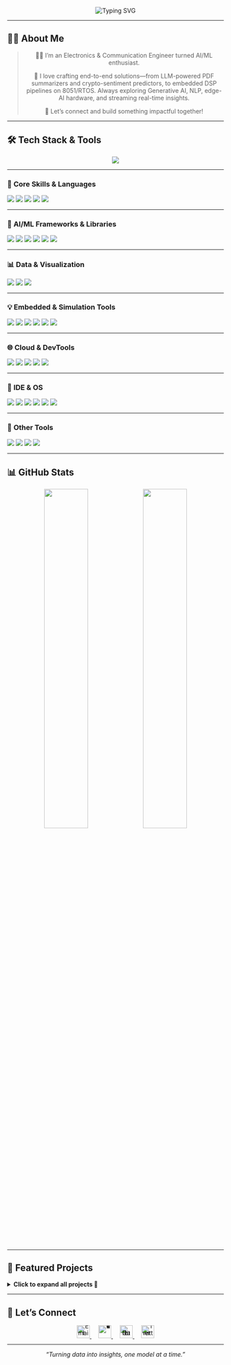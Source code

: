 <!-- Banner -->
<p align="center">
  <img 
    src="https://readme-typing-svg.herokuapp.com?font=Fira+Code&weight=700&size=25&pause=1000&color=F97316&center=true&vCenter=true&width=1000&lines=Hi+%F0%9F%91%8B%2C+I'm+Hitesh+Bhatnagar;Electronics+%26+Communication+Engineer+%7C+B.Tech+@+VIT+Vellore;Building+Next-Gen+ML%2FDL+%2B+Edge-AI+Solutions;Machine+Learning%2C+Deep+Learning%2C+LLMs%2C+NLP%2C+Signal+Processing;Building+Real-Time+Intelligent+Systems+%F0%9F%9A%80;Open+to+Collaborations+%7C+Let's+Build+Together+%F0%9F%92%BB" 
    alt="Typing SVG"
  />
</p>





---

## 👨‍💻 About Me


<div align="center">
  <blockquote>
  <p>👨‍💻 I’m an Electronics &amp; Communication Engineer turned AI/ML enthusiast.   
  <p>🚀 I love crafting end-to-end solutions—from LLM-powered PDF summarizers and  
  crypto-sentiment predictors, to embedded DSP pipelines on 8051/RTOS.  
  Always exploring Generative AI, NLP, edge-AI hardware, and streaming real-time insights.</p>
  <p>🤝 Let’s connect and build something impactful together!</p>
  </blockquote>
</div>



---

## 🛠️ Tech Stack & Tools



<p align="center">
  <img src="https://skillicons.dev/icons?i=py,java,r,c,cpp,HDL,matlab,tensorflow,pytorch,keras,scikit-learn,opencv,dart,flutter,git,github,mysql,postgres,linux,vscode,bash,arduino,latex,aws&perline=10" />
</p>

---

### 🧠 **Core Skills & Languages**
<p>
  <img src="https://img.shields.io/badge/Python-3670A0?style=for-the-badge&logo=python&logoColor=white"/>
  <img src="https://img.shields.io/badge/C++-00599C?style=for-the-badge&logo=c%2B%2B&logoColor=white"/>
  <img src="https://img.shields.io/badge/Java-ED8B00?style=for-the-badge&logo=java&logoColor=white"/>
  <img src="https://img.shields.io/badge/Embedded C-blue?style=for-the-badge"/>
  <img src="https://img.shields.io/badge/Verilog-gray?style=for-the-badge"/>
</p>

---

### 🤖 **AI/ML Frameworks & Libraries**
<p>
  <img src="https://img.shields.io/badge/TensorFlow-FF6F00?style=for-the-badge&logo=tensorflow&logoColor=white"/>
  <img src="https://img.shields.io/badge/PyTorch-EE4C2C?style=for-the-badge&logo=pytorch&logoColor=white"/>
  <img src="https://img.shields.io/badge/Keras-D00000?style=for-the-badge&logo=keras&logoColor=white"/>
  <img src="https://img.shields.io/badge/Scikit--Learn-F7931E?style=for-the-badge&logo=scikit-learn&logoColor=white"/>
  <img src="https://img.shields.io/badge/NumPy-013243?style=for-the-badge&logo=numpy&logoColor=white"/>
  <img src="https://img.shields.io/badge/Pandas-150458?style=for-the-badge&logo=pandas&logoColor=white"/>
</p>

---

### 📊 **Data & Visualization**
<p>
  <img src="https://img.shields.io/badge/Matplotlib-20232A?style=for-the-badge&logo=plotly&logoColor=white"/>
  <img src="https://img.shields.io/badge/Seaborn-blue?style=for-the-badge"/>
  <img src="https://img.shields.io/badge/TensorFlow Lite-orange?style=for-the-badge"/>
</p>

---

### 💡 **Embedded & Simulation Tools**
<p>
  <img src="https://img.shields.io/badge/Proteus-blue?style=for-the-badge"/>
  <img src="https://img.shields.io/badge/ModelSim-darkblue?style=for-the-badge"/>
  <img src="https://img.shields.io/badge/MultiSim-purple?style=for-the-badge"/>
  <img src="https://img.shields.io/badge/Keil uVision-blue?style=for-the-badge"/>
  <img src="https://img.shields.io/badge/Vivado-red?style=for-the-badge"/>
  <img src="https://img.shields.io/badge/FPGA-pink?style=for-the-badge"/>
</p>

---

### 🌐 **Cloud & DevTools**
<p>
  <img src="https://img.shields.io/badge/AWS-FF9900?style=for-the-badge&logo=amazonaws&logoColor=white"/>
  <img src="https://img.shields.io/badge/Google Colab-yellow?style=for-the-badge&logo=googlecolab&logoColor=black"/>
  <img src="https://img.shields.io/badge/Jupyter-F37626?style=for-the-badge&logo=jupyter&logoColor=white"/>
  <img src="https://img.shields.io/badge/Git-F05032?style=for-the-badge&logo=git&logoColor=white"/>
  <img src="https://img.shields.io/badge/GitHub-181717?style=for-the-badge&logo=github&logoColor=white"/>
</p>

---

### 🧰 **IDE & OS**
<p>
  <img src="https://img.shields.io/badge/VSCode-007ACC?style=for-the-badge&logo=visual-studio-code&logoColor=white"/>
  <img src="https://img.shields.io/badge/IntelliJ IDEA-black?style=for-the-badge&logo=intellijidea&logoColor=white"/>
  <img src="https://img.shields.io/badge/Linux-000000?style=for-the-badge&logo=linux&logoColor=white"/>
  <img src="https://img.shields.io/badge/Arch Linux-blue?style=for-the-badge&logo=arch-linux&logoColor=white"/>
  <img src="https://img.shields.io/badge/Ubuntu-E95420?style=for-the-badge&logo=ubuntu&logoColor=white"/>
  <img src="https://img.shields.io/badge/Windows-0078D6?style=for-the-badge&logo=windows&logoColor=white"/>
</p>

---

### 🧠 **Other Tools**
<p>
  <img src="https://img.shields.io/badge/LaTeX-008080?style=for-the-badge&logo=latex&logoColor=white"/>
  <img src="https://img.shields.io/badge/Google Earth Engine-green?style=for-the-badge"/>
  <img src="https://img.shields.io/badge/Notion-000000?style=for-the-badge&logo=notion&logoColor=white"/>
  <img src="https://img.shields.io/badge/MS Office-d43b09?style=for-the-badge&logo=microsoftoffice&logoColor=white"/>
</p>


---

## 📊 GitHub Stats
<p align="center">
  <img src="https://github-readme-stats.vercel.app/api?username=hitesh-bhatnagar&show_icons=true&theme=radical" width="45%" />
  <img src="https://github-readme-stats.vercel.app/api/top-langs/?username=hitesh-bhatnagar&layout=compact&theme=radical" width="45%" />
</p>

---

## 💼 Featured Projects
<details>
<summary><strong>Click to expand all projects 🔽</strong></summary>

<table>
  <tr>
    <td width="50%" valign="top">
      <h4><a href="https://github.com/hitesh-bhatnagar/Crypto-Sentiment-Trading-Analysis">🔮 Crypto Sentiment Trading</a></h4>
      • RF classifier → 77% accuracy & 0.77 F1<br>
      • Analyzed Fear & Greed Index + Hyperliquid data<br>
      • Feature engineering for trade-specific insights<br>
    </td>
    <td width="50%" valign="top">
      <h4><a href="https://github.com/hitesh-bhatnagar/PDF-Summarizer_APP">📄 AI PDF Summarizer</a></h4>
      • Flutter & OpenAI API for PDF/DOC summarization<br>
      • Real-time summary preview + share feature<br>
      • Scalable architecture for future NLP modules<br>
    </td>
  </tr>
  <tr>
    <td width="50%" valign="top">
      <h4><a href="https://github.com/hitesh-bhatnagar/Telco-Customer-Churn-Predictor-Full-Stack-ML-App-?tab=readme-ov-file">📊 Telco Churn Predictor</a></h4>
      • End-to-end ML pipeline + Streamlit app<br>
      • LightGBM & Logistic Regression >80% accuracy<br>
      • SHAP explainability & PostgreSQL backend<br>
    </td>
    <td width="50%" valign="top">
      <h4><a href="https://github.com/hitesh-bhatnagar/EEG_Epileptic_Seizure_Detection/tree/main">⚡ EEG Seizure Detection</a></h4>
      • Deep model on Bonn EEG → 96% accuracy<br>
      • Time-series preprocessing + spectral features<br>
      • Python, NumPy, Scikit-learn pipelines<br>
    </td>
  </tr>
  <!-- Add more rows here for each project in the same pattern -->
</table>
</details>

---

## 🤝 Let’s Connect
<p align="center" style="line-height: 0;">
  <a href="mailto:hbhatnagar917@gmail.com" target="_blank" rel="noopener noreferrer" style="margin: 0 8px;">
    <img src="https://img.shields.io/badge/✉️%20Email-hbhatnagar917@gmail.com-blue?style=for-the-badge&logo=gmail" alt="Email" height="30" />
  </a>
  <a href="https://linkedin.com/in/hitesh-bhatnagar-5a3b391ba" target="_blank" rel="noopener noreferrer" style="margin: 0 8px;">
    <img src="https://img.shields.io/badge/🔗%20LinkedIn-hitesh--bhatnagar-0A66C2?style=for-the-badge&logo=linkedin" alt="LinkedIn" height="30" />
  </a>
  <a href="https://github.com/hitesh-bhatnagar" target="_blank" rel="noopener noreferrer" style="margin: 0 8px;">
    <img src="https://img.shields.io/badge/🐙%20GitHub-hitesh--bhatnagar-181717?style=for-the-badge&logo=github" alt="GitHub" height="30" />
  </a>
  <a href="https://x.com/b55849364" target="_blank" rel="noopener noreferrer" style="margin: 0 8px;">
    <img src="https://img.shields.io/badge/X-@hitesh--bhatnagar-1DA1F2?style=for-the-badge&logo=twitter&logoColor=white" alt="Twitter" height="30" />
  </a>
</p>


---

<p align="center">
  <em>“Turning data into insights, one model at a time.”</em>
</p>
